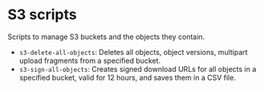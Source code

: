 # S3 scripts

Scripts to manage S3 buckets and the objects they contain.

- `s3-delete-all-objects`: Deletes all objects, object versions, multipart upload fragments from a specified bucket. 
- `s3-sign-all-objects`: Creates signed download URLs for all objects in a specified bucket, valid for 12 hours, and saves them in a CSV file. 

